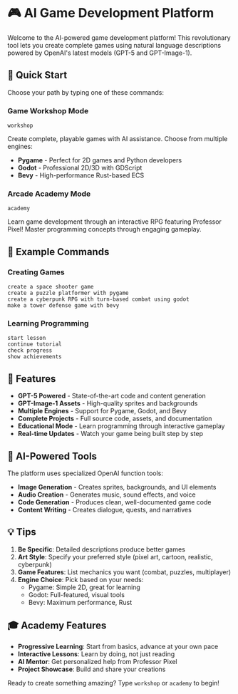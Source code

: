 # 🎮 AI Game Development Platform

Welcome to the AI-powered game development platform! This revolutionary tool lets you create complete games using natural language descriptions powered by OpenAI's latest models (GPT-5 and GPT-Image-1).

## 🚀 Quick Start

Choose your path by typing one of these commands:

### Game Workshop Mode
```
workshop
```
Create complete, playable games with AI assistance. Choose from multiple engines:
- **Pygame** - Perfect for 2D games and Python developers
- **Godot** - Professional 2D/3D with GDScript  
- **Bevy** - High-performance Rust-based ECS

### Arcade Academy Mode
```
academy
```
Learn game development through an interactive RPG featuring Professor Pixel! Master programming concepts through engaging gameplay.

## 🎯 Example Commands

### Creating Games
```
create a space shooter game
create a puzzle platformer with pygame
create a cyberpunk RPG with turn-based combat using godot
make a tower defense game with bevy
```

### Learning Programming
```
start lesson
continue tutorial
check progress
show achievements
```

## 🌟 Features

- **GPT-5 Powered** - State-of-the-art code and content generation
- **GPT-Image-1 Assets** - High-quality sprites and backgrounds
- **Multiple Engines** - Support for Pygame, Godot, and Bevy
- **Complete Projects** - Full source code, assets, and documentation
- **Educational Mode** - Learn programming through interactive gameplay
- **Real-time Updates** - Watch your game being built step by step

## 🤖 AI-Powered Tools

The platform uses specialized OpenAI function tools:
- **Image Generation** - Creates sprites, backgrounds, and UI elements
- **Audio Creation** - Generates music, sound effects, and voice
- **Code Generation** - Produces clean, well-documented game code
- **Content Writing** - Creates dialogue, quests, and narratives

## 💡 Tips

1. **Be Specific**: Detailed descriptions produce better games
2. **Art Style**: Specify your preferred style (pixel art, cartoon, realistic, cyberpunk)
3. **Game Features**: List mechanics you want (combat, puzzles, multiplayer)
4. **Engine Choice**: Pick based on your needs:
   - Pygame: Simple 2D, great for learning
   - Godot: Full-featured, visual tools
   - Bevy: Maximum performance, Rust

## 🎓 Academy Features

- **Progressive Learning**: Start from basics, advance at your own pace
- **Interactive Lessons**: Learn by doing, not just reading
- **AI Mentor**: Get personalized help from Professor Pixel
- **Project Showcase**: Build and share your creations

Ready to create something amazing? Type `workshop` or `academy` to begin!